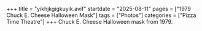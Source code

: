 +++
title = "yikhjkgigkuyik.avif"
startdate = "2025-08-11"
pages = ["1979 Chuck E. Cheese Halloween Mask"]
tags = ["Photos"]
categories = ["Pizza Time Theatre"]
+++
Chuck E. Cheese Halloween mask from 1979.

